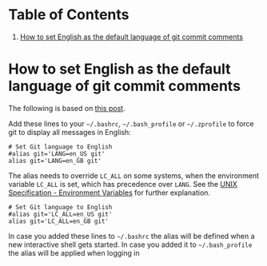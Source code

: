 
# Table of Contents

1.  [How to set English as the default language of git commit comments](#orge278929)



<a id="orge278929"></a>

# How to set English as the default language of git commit comments

The following is based on [this post](https://stackoverflow.com/a/10872202).

Add these lines to your `~/.bashrc`, `~/.bash_profile` or `~/.zprofile` to force git to display all messages in English:

    # Set Git language to English
    #alias git='LANG=en_US git'
    alias git='LANG=en_GB git'

The alias needs to override `LC_ALL` on some systems, when the environment variable `LC_ALL` is set, which has precedence over `LANG`. See the [UNIX Specification - Environment Variables](<http://pubs.opengroup.org/onlinepubs/7908799/xbd/envvar.html>) for further explanation.

    # Set Git language to English
    #alias git='LC_ALL=en_US git'
    alias git='LC_ALL=en_GB git'

In case you added these lines to `~/.bashrc` the alias will be defined when a new interactive shell gets started. In case you added it to `~/.bash_profile` the alias will be applied when logging in


